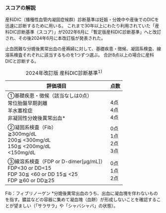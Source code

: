 ### スコアの解説
産科DIC（播種性血管内凝固症候群）診断基準は妊娠・分娩中や産後でのDICを迅速に診断するために用いる。
これまで30年以上にわたり利用されていた「産科DIC診断基準（スコア）」が2022年6月に「暫定版産科DIC診断基準」へと改訂され、その後2024年6月に本改訂版が発表された。

止血困難な分娩後異常出血の産褥婦に対して、基礎疾患・徴候、凝固系検査、線溶系検査それぞれに該当するものを1つずつ選ぶ。
合計8点以上の場合に産科DICと診断する。


<table>
  <caption>
    2024年改訂版 産科DIC診断基準<sup>1)</sup>
  </caption>
  <thead>
    <tr>
      <th>評価項目</th>
      <th>点数</th>
    </tr>
  </thead>
  <tbody>
    <tr>
      <td>
        ①基礎疾患・徴候（該当なしは0点）<br>
          常位胎盤早期剥離<br>
          羊水塞栓症<br>
          非凝固性分娩後異常出血*
      </td>
      <td>
        <br>
        4点<br>
        4点<br>
        4点
      </td>      
    </tr>
    <tr>
      <td>
        ②凝固系検査（Fib）<br>
          ≧300mg/dL<br>
          200≦ <300mg/dL<br>
          150≦ <200mg/dL<br>
          <150mg/dL
      </td>
      <td>
          0点<br>
          1点<br>
          2点<br>
          3点
      </td>  
    </tr>
    <tr>
      <td>
        ③線溶系検査（FDP or D-dimer[μg/mL]）<br>
          FDP<30 or DD<15<br>
          FDP 30≦ <60 or DD 15≦ <25<br>
          FDP ≧60 or DD≧25
      </td>
      <td>
          0点<br>
          1点<br>
          2点<br>
      </td>  
    </tr>
  </tbody>
</table>
Fib：フィブリノーゲン
*分娩後異常出血のうち、出血に凝血塊を伴わないものを指す。膿盆などの容器に集めて凝血塊（血餅）が形成しないことを確認することが望ましい（「サラサラ」や「シャバシャバ」の状態）。

